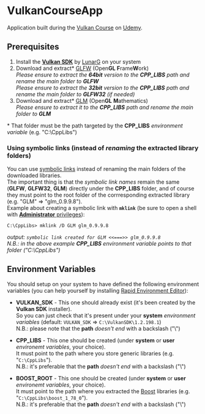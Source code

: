 # VulkanCourseApp

Application built during the [Vulkan Course](https://www.udemy.com/course/learn-the-vulkan-api-with-cpp/) on [Udemy](https://www.udemy.com/).

## Prerequisites

1. Install the [**Vulkan SDK**](https://vulkan.lunarg.com/sdk/home) by [LunarG](https://www.lunarg.com/) on your system
2. Download and extract* [GLFW](https://www.glfw.org/download.html) (Open**GL** **F**rame**W**ork)<br />
  _Please ensure to extract the **64bit** version to the **CPP_LIBS** _path_ and rename the main folder to **GLFW**_<br />
  _Please ensure to extract the **32bit** version to the **CPP_LIBS** _path_ and rename the main folder to **GLFW32** (if needed)_
3. Download and extract* [GLM](https://github.com/g-truc/glm/releases) (Open**GL** **M**athematics)<br />
  _Please ensure to extract it to the **CPP_LIBS** _path_ and rename the main folder to **GLM**_

\* That folder must be the path targeted by the **CPP_LIBS** _environment variable_ (e.g. "C:\\CppLibs")

### Using **symbolic links** (instead of _renaming_ the extracted library folders)

You can use [symbolic links](https://docs.microsoft.com/en-us/windows-server/administration/windows-commands/mklink)
instead of renaming the main folders of the downloaded libraries.<br />
The important thing is that the _symbolic link names_ remain the same (**GLFW**, **GLFW32**, **GLM**) directly under
the **CPP_LIBS** folder, and of course they must point to the root folder of the corrresponding extracted library
(e.g. "GLM" => "glm_0.9.9.8").<br />
Example about creating a symbolic link with **`mklink`** (be sure to open a shell with
[**Administrator** privileges](https://allthings.how/how-to-open-windows-terminal-as-admin-on-windows-11/)):
```
C:\CppLibs> mklink /D GLM glm_0.9.9.8
```
_output: `symbolic link created for GLM <<===>> glm_0.9.9.8`_<br />
_N.B.: in the above example **CPP_LIBS** environment variable points to that folder ("C:\\CppLibs")_

## Environment Variables

You should setup on your system to have defined the following environment variables
(you can help yourself by installing [Rapid Environment Editor](https://www.rapidee.com/)):

- **VULKAN_SDK** - This one should already exist (it's been created by the **Vulkan SDK** installer).<br />
  So you can just check that it's present under your **system** _environment variables_
  (default: `VULKAN_SDK` => `C:\VulkanSDK\1.2.198.1`)<br />
  N.B.: please note that the **path** _doesn't end_ with a backslash ("\\")

- **CPP_LIBS** - This one should be created (under **system** or **user** _environemt variables_, your choice).<br />
  It must point to the path where you store generic libraries (e.g. "`C:\CppLibs`").<br />
  N.B.: it's preferable that the **path** _doesn't end_ with a backslash ("\\")

- **BOOST_ROOT** - This one should be created (under **system** or **user** _environemt variables_, your choice).<br />
  It must point to the path where you extracted the [Boost](https://www.boost.org/) libraries
  (e.g. "`C:\CppLibs\boost_1_78_0`").<br />
  N.B.: it's preferable that the **path** _doesn't end_ with a backslash ("\\")
